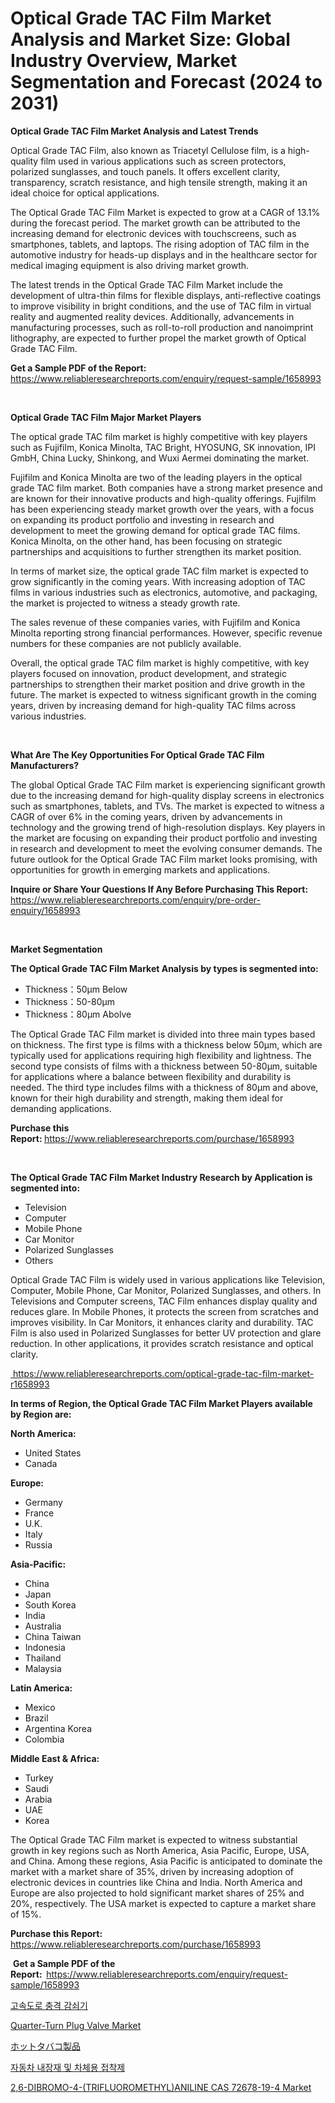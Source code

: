 <p><h1>Optical Grade TAC Film Market Analysis and Market Size: Global Industry Overview, Market Segmentation and Forecast (2024 to 2031)</h1></p><p><strong>Optical Grade TAC Film Market Analysis and Latest Trends</strong></p>
<p><p>Optical Grade TAC Film, also known as Triacetyl Cellulose film, is a high-quality film used in various applications such as screen protectors, polarized sunglasses, and touch panels. It offers excellent clarity, transparency, scratch resistance, and high tensile strength, making it an ideal choice for optical applications.</p><p>The Optical Grade TAC Film Market is expected to grow at a CAGR of 13.1% during the forecast period. The market growth can be attributed to the increasing demand for electronic devices with touchscreens, such as smartphones, tablets, and laptops. The rising adoption of TAC film in the automotive industry for heads-up displays and in the healthcare sector for medical imaging equipment is also driving market growth.</p><p>The latest trends in the Optical Grade TAC Film Market include the development of ultra-thin films for flexible displays, anti-reflective coatings to improve visibility in bright conditions, and the use of TAC film in virtual reality and augmented reality devices. Additionally, advancements in manufacturing processes, such as roll-to-roll production and nanoimprint lithography, are expected to further propel the market growth of Optical Grade TAC Film.</p></p>
<p><strong>Get a Sample PDF of the Report:&nbsp;</strong> <a href="https://www.reliableresearchreports.com/enquiry/request-sample/1658993">https://www.reliableresearchreports.com/enquiry/request-sample/1658993</a></p>
<p>&nbsp;</p>
<p><strong>Optical Grade TAC Film Major Market Players</strong></p>
<p><p>The optical grade TAC film market is highly competitive with key players such as Fujifilm, Konica Minolta, TAC Bright, HYOSUNG, SK innovation, IPI GmbH, China Lucky, Shinkong, and Wuxi Aermei dominating the market.</p><p>Fujifilm and Konica Minolta are two of the leading players in the optical grade TAC film market. Both companies have a strong market presence and are known for their innovative products and high-quality offerings. Fujifilm has been experiencing steady market growth over the years, with a focus on expanding its product portfolio and investing in research and development to meet the growing demand for optical grade TAC films. Konica Minolta, on the other hand, has been focusing on strategic partnerships and acquisitions to further strengthen its market position.</p><p>In terms of market size, the optical grade TAC film market is expected to grow significantly in the coming years. With increasing adoption of TAC films in various industries such as electronics, automotive, and packaging, the market is projected to witness a steady growth rate.</p><p>The sales revenue of these companies varies, with Fujifilm and Konica Minolta reporting strong financial performances. However, specific revenue numbers for these companies are not publicly available.</p><p>Overall, the optical grade TAC film market is highly competitive, with key players focused on innovation, product development, and strategic partnerships to strengthen their market position and drive growth in the future. The market is expected to witness significant growth in the coming years, driven by increasing demand for high-quality TAC films across various industries.</p></p>
<p>&nbsp;</p>
<p><strong>What Are The Key Opportunities For Optical Grade TAC Film Manufacturers?</strong></p>
<p><p>The global Optical Grade TAC Film market is experiencing significant growth due to the increasing demand for high-quality display screens in electronics such as smartphones, tablets, and TVs. The market is expected to witness a CAGR of over 6% in the coming years, driven by advancements in technology and the growing trend of high-resolution displays. Key players in the market are focusing on expanding their product portfolio and investing in research and development to meet the evolving consumer demands. The future outlook for the Optical Grade TAC Film market looks promising, with opportunities for growth in emerging markets and applications.</p></p>
<p><strong>Inquire or Share Your Questions If Any Before Purchasing This Report:</strong> <a href="https://www.reliableresearchreports.com/enquiry/pre-order-enquiry/1658993">https://www.reliableresearchreports.com/enquiry/pre-order-enquiry/1658993</a></p>
<p>&nbsp;</p>
<p><strong>Market Segmentation</strong></p>
<p><strong>The Optical Grade TAC Film Market Analysis by types is segmented into:</strong></p>
<p><ul><li>Thickness：50μm Below</li><li>Thickness：50-80μm</li><li>Thickness：80μm Abolve</li></ul></p>
<p><p>The Optical Grade TAC Film market is divided into three main types based on thickness. The first type is films with a thickness below 50μm, which are typically used for applications requiring high flexibility and lightness. The second type consists of films with a thickness between 50-80μm, suitable for applications where a balance between flexibility and durability is needed. The third type includes films with a thickness of 80μm and above, known for their high durability and strength, making them ideal for demanding applications.</p></p>
<p><strong>Purchase this Report:&nbsp;</strong><a href="https://www.reliableresearchreports.com/purchase/1658993">https://www.reliableresearchreports.com/purchase/1658993</a></p>
<p>&nbsp;</p>
<p><strong>The Optical Grade TAC Film Market Industry Research by Application is segmented into:</strong></p>
<p><ul><li>Television</li><li>Computer</li><li>Mobile Phone</li><li>Car Monitor</li><li>Polarized Sunglasses</li><li>Others</li></ul></p>
<p><p>Optical Grade TAC Film is widely used in various applications like Television, Computer, Mobile Phone, Car Monitor, Polarized Sunglasses, and others. In Televisions and Computer screens, TAC Film enhances display quality and reduces glare. In Mobile Phones, it protects the screen from scratches and improves visibility. In Car Monitors, it enhances clarity and durability. TAC Film is also used in Polarized Sunglasses for better UV protection and glare reduction. In other applications, it provides scratch resistance and optical clarity.</p></p>
<p><a href="https://www.reliableresearchreports.com/optical-grade-tac-film-market-r1658993">&nbsp;https://www.reliableresearchreports.com/optical-grade-tac-film-market-r1658993</a></p>
<p><strong>In terms of Region, the Optical Grade TAC Film Market Players available by Region are:</strong></p>
<p>
    <p> <strong> North America: </strong>
        <ul>
            <li>United States</li>
            <li>Canada</li>
        </ul>
        </p> 
    <p> <strong> Europe: </strong>
        <ul>
            <li>Germany</li>
            <li>France</li>
            <li>U.K.</li>
            <li>Italy</li>
            <li>Russia</li>
        </ul>
        </p> 
    <p> <strong> Asia-Pacific: </strong>
        <ul>
            <li>China</li>
            <li>Japan</li>
            <li>South Korea</li>
            <li>India</li>
            <li>Australia</li>
            <li>China Taiwan</li>
            <li>Indonesia</li>
            <li>Thailand</li>
            <li>Malaysia</li>
        </ul>
        </p> 
    <p> <strong> Latin America: </strong>
        <ul>
            <li>Mexico</li>
            <li>Brazil</li>
            <li>Argentina Korea</li>
            <li>Colombia</li>
        </ul>
        </p> 
    <p> <strong> Middle East & Africa: </strong>
        <ul>
            <li>Turkey</li>
            <li>Saudi</li>
            <li>Arabia</li>
            <li>UAE</li>
            <li>Korea</li>
        </ul>
    </p>
    </p>
<p><p>The Optical Grade TAC Film market is expected to witness substantial growth in key regions such as North America, Asia Pacific, Europe, USA, and China. Among these regions, Asia Pacific is anticipated to dominate the market with a market share of 35%, driven by increasing adoption of electronic devices in countries like China and India. North America and Europe are also projected to hold significant market shares of 25% and 20%, respectively. The USA market is expected to capture a market share of 15%.</p></p>
<p><strong>Purchase this Report: </strong><a href="https://www.reliableresearchreports.com/purchase/1658993">https://www.reliableresearchreports.com/purchase/1658993</a></p>
<p>&nbsp;<strong>Get a Sample PDF of the Report:&nbsp;&nbsp;</strong><a href="https://www.reliableresearchreports.com/enquiry/request-sample/1658993">https://www.reliableresearchreports.com/enquiry/request-sample/1658993</a></p>
<p><strong></strong></p>
<p><p><a href="https://medium.com/@goonfghyt6587/%EA%B3%A0%EC%86%8D%EB%8F%84%EB%A1%9C-%EC%B6%A9%EA%B2%A9-%ED%9D%A1%EC%88%98%EA%B8%B0-%EC%8B%9C%EC%9E%A5-%EC%A0%90%EC%9C%A0%EC%9C%A8-%EC%A7%84%ED%99%94-%EB%B0%8F-%EC%8B%9C%EC%9E%A5-%EC%84%B1%EC%9E%A5-%EC%B6%94%EC%84%B8-2024-2031-73c8f6374dca">고속도로 충격 감쇠기</a></p><p><a href="https://github.com/shotows/Market-Research-Report-List-2/blob/main/quarter-turn-plug-valve-market.md">Quarter-Turn Plug Valve Market</a></p><p><a href="https://github.com/GiovaniLeannon/Market-Research-Report-List-1/blob/main/664554496170.md">ホットタバコ製品</a></p><p><a href="https://medium.com/@kirstenhintz/%EC%9E%90%EB%8F%99%EC%B0%A8-%EB%82%B4%EB%B6%80-%EB%B0%8F-%EB%B0%94%EB%94%94%EC%9A%A9-%EC%A0%91%EC%B0%A9%EC%A0%9C-%EC%8B%9C%EC%9E%A5-%EA%B7%9C%EB%AA%A8-cagr-%ED%8A%B8%EB%A0%8C%EB%93%9C-2024-2030-feb60e0b7470">자동차 내장재 및 차체용 접착제</a></p><p><a href="https://www.linkedin.com/pulse/decoding-26-dibromo-4-trifluoromethylaniline-cas-72678-19-4-j0uwe">2,6-DIBROMO-4-(TRIFLUOROMETHYL)ANILINE CAS 72678-19-4 Market</a></p></p>